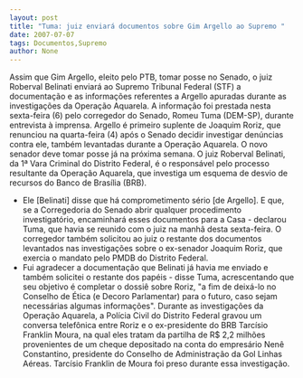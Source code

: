 ```yaml
---
layout: post
title: "Tuma: juiz enviará documentos sobre Gim Argello ao Supremo "
date: 2007-07-07
tags: Documentos,Supremo
author: None
---
```

Assim que Gim Argello, eleito pelo PTB, tomar posse no Senado, o juiz Roberval Belinati enviar&aacute; ao Supremo Tribunal Federal (STF) a documenta&ccedil;&atilde;o e as informa&ccedil;&otilde;es referentes a Argello apuradas durante as investiga&ccedil;&otilde;es da Opera&ccedil;&atilde;o Aquarela. A informa&ccedil;&atilde;o foi prestada nesta sexta-feira (6) pelo corregedor do Senado, Romeu Tuma (DEM-SP), durante entrevista &agrave; imprensa. Argello &eacute; primeiro suplente de Joaquim Roriz, que renunciou na quarta-feira (4) ap&oacute;s o Senado decidir investigar den&uacute;ncias contra ele, tamb&eacute;m levantadas durante a Opera&ccedil;&atilde;o Aquarela. O novo senador deve tomar posse j&aacute; na pr&oacute;xima semana.
O juiz Roberval Belinati, da 1&ordf; Vara Criminal do Distrito Federal, &eacute; o respons&aacute;vel pelo processo resultante da Opera&ccedil;&atilde;o Aquarela, que investiga um esquema de desvio de recursos do Banco de Bras&iacute;lia (BRB).
- Ele [Belinati] disse que h&aacute; comprometimento s&eacute;rio [de Argello]. E que, se a Corregedoria do Senado abrir qualquer procedimento investigat&oacute;rio, encaminhar&aacute; esses documentos para a Casa - declarou Tuma, que havia se reunido com o juiz na manh&atilde; desta sexta-feira.
O corregedor tamb&eacute;m solicitou ao juiz o restante dos documentos levantados nas investiga&ccedil;&otilde;es sobre o ex-senador Joaquim Roriz, que exercia o mandato pelo PMDB do Distrito Federal.
- Fui agradecer a documenta&ccedil;&atilde;o que Belinati j&aacute; havia me enviado e tamb&eacute;m solicitei o restante dos pap&eacute;is - disse Tuma, acrescentando que seu objetivo &eacute; completar o dossi&ecirc; sobre Roriz, &quot;a fim de deix&aacute;-lo no Conselho de &Eacute;tica (e Decoro Parlamentar) para o futuro, caso sejam necess&aacute;rias algumas informa&ccedil;&otilde;es&quot;.
Durante as investiga&ccedil;&otilde;es da Opera&ccedil;&atilde;o Aquarela, a Pol&iacute;cia Civil do Distrito Federal gravou um conversa telef&ocirc;nica entre Roriz e o ex-presidente do BRB Tarc&iacute;sio Franklin Moura, na qual eles tratam da partilha de R$ 2,2 milh&otilde;es provenientes de um cheque depositado na conta do empres&aacute;rio Nen&ecirc; Constantino, presidente do Conselho de Administra&ccedil;&atilde;o da Gol Linhas A&eacute;reas. Tarc&iacute;sio Franklin de Moura foi preso durante essa investiga&ccedil;&atilde;o. 